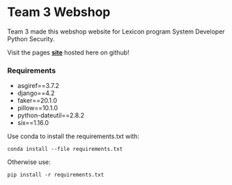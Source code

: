 # Team 3 Webshop

Team 3 made this webshop website for Lexicon program System Developer Python Security.

Visit the pages **[site](https://Unnatithaker96.github.io/Django-project/)** hosted here on github! 

### Requirements

- asgiref==3.7.2
- django==4.2
- faker==20.1.0
- pillow==10.1.0
- python-dateutil==2.8.2
- six==1.16.0

Use conda to install the requirements.txt with: 

```conda install --file requirements.txt```

Otherwise use:

```pip install -r requirements.txt```
